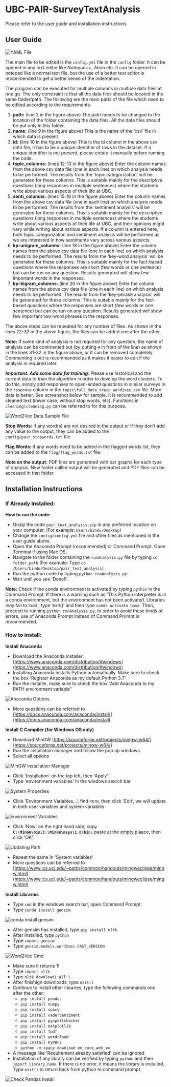 # UBC-PAIR-SurveyTextAnalysis

Please refer to the user guide and installation instructions

## User Guide

![YAML File](misc/yaml_file.png)

The main file to be edited is the `config.yml` file in the `config` folder.
It can be opened in any text editor like Notepad++, Atom etc.
It can be opened in notepad like a normal text file,
but the use of a better text editor is recommended to get a better sense of the indentation. 

The program can be executed for multiple columns in multiple data files at one go.
The only constraint is that all the data files should be located in the same folder/path.
The following are the main parts of the file which need to be edited according to the requirements:

1. **path:** (line 2 in the figure above) The path needs to be changed to the location of the folder containing the data files. All the data files should be put only in this folder.
2. **name:** (line 9 in the figure above) This is the name of the ‘csv’ file in which data is present.
3. **id:** (line 10 in the figure above) This is the id column in the above csv data file, it has to be a unique identifier of rows in the dataset. If a unique identifier is not present, please create it manually before running the code. 
4. **topic_columns:** (lines 12-13 in the figure above) Enter the column names from the above csv data file (one in each line) on which analysis needs to be performed. The results from the ‘topic categorization’ will be generated for these columns. This is suitable mainly for the descriptive questions (long responses in multiple sentences) where the students write about various aspects of their life at UBC.
5. **senti_columns:** (lines 15-16 in the figure above) Enter the column names from the above csv data file (one in each line) on which analysis needs to be performed. The results from the ‘sentiment analysis’ will be generated for these columns. This is suitable mainly for the descriptive questions (long responses in multiple sentences) where the students write about various aspects of their life at UBC, and their opinions might vary while writing about various aspects. If a column is entered here, both topic categorization and sentiment analysis will be performed as we are interested in how sentiments vary across various aspects.
6. **kp-unigram_columns:** (line 18 in the figure above) Enter the column names from the above csv data file (one in each line) on which analysis needs to be performed. The results from the ‘key-word analysis’ will be generated for these columns. This is suitable mainly for the fact-based questions where the responses are short (few words or one sentence) but can be run on any question. Results generated will show few important words in the responses.
7. **kp-bigram_columns:** (line 20 in the figure above) Enter the column names from the above csv data file (one in each line) on which analysis needs to be performed. The results from the ‘key-phrase analysis’ will be generated for these columns. This is suitable mainly for the fact-based questions where the responses are short (few words or one sentence) but can be run on any question. Results generated will show few important two-word phrases in the responses.

The above steps can be repeated for any number of files. As shown in the lines 22-32 in the above figure, the files can be added one after the other. 

**Note:** If some kind of analysis is not required for any question, the name of analysis can be commented out (by putting `#` in front of the line) as shown in the lines 31-32 in the figure above, or it can be removed completely. Commenting it out is recommended as it makes it easier to edit if the analysis is required later.

***Important: Add some data for training***: Please use historical and the current data to train the algorithm in order to develop the word clusters. To do this, simply add responses to open-ended questions in similar surveys in the `response` column in the `topic\full_data_train_word2vec.csv` file. More data is better. See screenshot below for sample. It is recommended to add cleaned text (lower case, without stop words, etc). Functions in `cleaning\cleaning.py` can be referred to for this purpose.

![Word2Vec Data Sample File](misc/data_to_train_word2vec.png)


**Stop Words:** If any word(s) are not desired in the output or if they don't add any value to the output, they can be added to the `config/pair_stopwords.txt` file.

**Flag Words:** If any words need to be added in the flagged words list, they can be added to the `flag/flag_words.txt` file.

**Note on the output:** PDF files are generated with bar graphs for each type of analysis. New folder called output will be generated and PDF files can be accessed in that folder.  





## Installation Instructions

### If Already Installed:

**How to run the code:**

* Unzip the code `pair_text_analysis.zip` in any preferred location on your computer. (For example: `Users/bindu/Desktop`)
* Change the `config/config.yml` file and other files as mentioned in the user guide above.
* Open the Anaconda Prompt (recommended) or Command Prompt. Open Terminal if using Mac OS. 
* Navigate to the folder containing the `runAnalysis.py` file by typing `cd folder_path` (For example: Type `cd /Users/bindu/Desktop/pair_text_analysis`)
* Run the python code by typing `python runAnalysis.py`.
* Wait until you see 'Done!!'.
 
**Note:** Check if the conda environment is activated by typing `python` in the Command Prompt.
If there is a warning such as 'This Python interpreter is in a conda environment, but the environment has not been activated. Libraries may fail to load',
type ‘exit()’ and then type `conda activate base`.
Then, proceed to running `python runAnalysis.py`.
In order to avoid these kinds of errors, use of Anaconda Prompt instead of Command Prompt is recommended.

### How to install:

**Install Anaconda**

* Download the Anaconda installer: [https://www.anaconda.com/distribution/#windows](https://www.anaconda.com/distribution/#windows)
* Installing Anaconda installs Python automatically. Make sure to check the box ‘Register Anaconda as my default Python 3.7’. 
* Run the installer, make sure to check the box “Add Anaconda to my PATH environment variable”

![Anaconda Options](misc/anaconda_options.png)

* More questions can be referred to [https://docs.anaconda.com/anaconda/install/](https://docs.anaconda.com/anaconda/install)

**Install C Compiler (for Windows OS only)**

* Download MinGW [https://sourceforge.net/projects/mingw-w64/](https://sourceforge.net/projects/mingw-w64/)
* Run the installation manager and follow the pop up windows.
* Select all options

![MinGW Installation Manager](misc/mingw_installation_manager.png)

* Click 'Installation' on the top left, then 'Apply'
* Type 'environment variables' in the windows search bar

![System Properties](misc/windows_system_properties.png)

* Click 'Environment Variables...', find `PATH`, then click 'Edit', we will update in both user variables and system variables

![Environment Variables](misc/environment_variables.png)

* Click 'New' on the right hand side, copy **`C:\MinGW\bin;C:\MinGW\msys\1.0\bin;`** paste at the empty plaace, then click 'OK'.

![Updating Path](misc/updating_path.png)

* Repeat the same in 'System variables'
* More questions can be referred to [https://www.ics.uci.edu/~pattis/common/handouts/mingweclipse/mingw.html](https://www.ics.uci.edu/~pattis/common/handouts/mingweclipse/mingw.html)

**Install Libraries**

* Type `cmd` in the windows search bar, open Command Prompt.
* Type `conda install gensim`.

![conda install gensim](misc/conda_install_gensim.png)

* After gensim has installed, type `pip install nltk`
* After installed, type `python`
* Type `import gensim`
* Type `gensim.models.word2vec.FAST_VERSION`

![Word2Vec Cmd](misc/word2vec_terminal.png)

* Make sure it returns 1!
* Type `import nltk`
* Type `nltk.download('all')`
* After finishign downloads, type `exit()`
* Continue to install other libraries, type the following commands one after the other:
  - `pip install pandas`
  - `pip install numpy`
  - `pip install spacy`
  - `pip install vaderSentiment`
  - `pip install pyspellchecker`
  - `pip install matplotlib`
  - `pip install fpdf`
  - `pip install wordcloud`
  - `pip install PyPDF2`
  - `python -m spacy download en_core_web_sm`
* A message like 'Requirement already satisfied' can be ignored
* Installation of any library can be verified by typing `python` and then `import library_name`. If there is no error, it means the library is installed. Type `exit()` to return back from python to command prompt.

![Check Pandas Install](misc/check_pandas.png)

